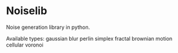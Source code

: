 # Noiselib

Noise generation library in python.

Available types:
gaussian blur
perlin
simplex
fractal brownian motion
cellular
voronoi
